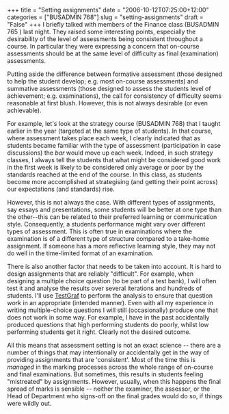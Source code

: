 +++
title = "Setting assignments"
date = "2006-10-12T07:25:00+12:00"
categories = ["BUSADMIN 768"]
slug = "setting-assignments"
draft = "False"
+++
I briefly talked with members of the Finance class (BUSADMIN 765 ) last night. They raised some
interesting points, especially the desirability of the level of
assessments being consistent throughout a course. In particular
they were expressing a concern that on-course assessments should be
at the same level of difficulty as final (examination)
assessments.

Putting aside the difference between formative assessment (those
designed to help the student develop; e.g. most on-course
assessments)
and summative assessments (those designed to assess the students
level of achievement; e.g. examinations), the call for
consistency
of difficulty seems reasonable at first blush. However, this is
not
always desirable (or even achievable).

For example, let's look at the strategy course (BUSADMIN 768) that I taught earlier in the year
(targeted at the same type of students). In that course, where
assessment takes place each week, I clearly indicated that as
students became familiar with the type of assessment
(participation in case discussions) the _bar_ would move up each
week. Indeed, in such strategy classes, I always tell the students that
what might be considered good work in the first week is likely to be
considered only average or poor by the standards reached at the end
of the course. In this class, as students become more accomplished at
strategising (and getting their point across) our expectations (and
standards) rise.

However, this is not always the case. With different types of
assignments, say essays and presentations, some students will be
better at one type than the other--this can be related to their
preferred learning or communication style. Consequently, a
students performance might vary over different types of
assessment. This is often true in examinations where the
examination is of a different type of structure compared to a
take-home assignment. If someone has a more reflective learning
style, they may not do well in the time-limited format of an
examination.

There is also another factor that needs to be taken into account. It is
hard to design assignments that are reliably "difficult". For
example, when designing a multiple choice question (to be part of a
test bank), I will often test it and analyse the results over several
iterations and hundreds of students. I'll use
[TestGraf](https://www.psych.mcgill.ca/faculty/ramsay/TestGraf.html) to
perform the analysis to ensure that question _work_ in an
appropriate (intended manner). Even with all my experience in
writing multiple-choice questions I will still (occasionally)
produce one that does not work in some way. For example, I have in the
past accidentally produced questions that high performing
students do poorly, whilst low performing students get it right.
Clearly not the desired outcome.

All this means that assessment setting is not an exact science --
there are a number of things that may intentionally or accidentally
get in the way of providing assignments that are 'consistent'. Most
of the time this is _managed_ in the marking processes across the
whole range of on-course and final examinations. But sometimes, this
results in students feeling "mistreated" by assignments. However,
usually, when this happens the final spread of marks is sensible --
neither the examiner, the assessor, or the Head of Department who
signs-off on the final grades would do so, if things were wildly out.

